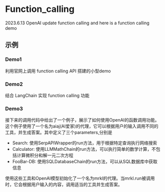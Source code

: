 # Function_calling
2023.6.13 OpenAI update function calling and here is a function calling demo

## 示例
### Demo1
利用官网上调用 function calling API 搭建的小型demo

### Demo2
结合 LangChain 实现 function calling 功能

### Demo3
接下来的调用代码中给出了一个例子，展示了如何使用OpenAI的函数调用功能。这个例子使用了一个名为aiaj(AI爱家)的代理，它可以根据用户的输入调用不同的工具，并生成答案。其中定义了三个parameters,分别是
- Search: 使用SerpAPIWrapper的run方法，用于根据特定查询执行网络搜索
- Calculator: 使用LLMMathChain的run方法，可以执行简单的数学计算，不包括计算微积分和解一元二次方程
- FooBar-DB: 使用SQLDatabaseChain的run方法，可以从SQL数据库中获取信息

使用这些工具和OpenAI模型初始化了一个名为mrkl的代理。当mrkl.run被调用时，它会根据用户输入的内容，调用适当的工具并生成答案。
